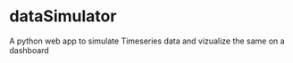 # dataSimulator
A python web app to simulate Timeseries data and vizualize the same on a dashboard  
